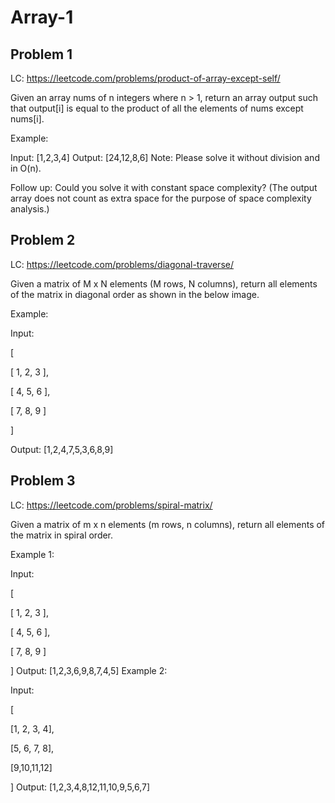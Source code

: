 # Array-1

## Problem 1

LC: https://leetcode.com/problems/product-of-array-except-self/

Given an array nums of n integers where n > 1, return an array output such that output[i] is equal to the product of all the elements of nums except nums[i].

Example:

Input: [1,2,3,4]
Output: [24,12,8,6]
Note: Please solve it without division and in O(n).

Follow up:
Could you solve it with constant space complexity? (The output array does not count as extra space for the purpose of space complexity analysis.)

## Problem 2

LC: https://leetcode.com/problems/diagonal-traverse/

Given a matrix of M x N elements (M rows, N columns), return all elements of the matrix in diagonal order as shown in the below image.

Example:

Input:

[

[ 1, 2, 3 ],

[ 4, 5, 6 ],

[ 7, 8, 9 ]

]

Output: [1,2,4,7,5,3,6,8,9]

## Problem 3

LC: https://leetcode.com/problems/spiral-matrix/

Given a matrix of m x n elements (m rows, n columns), return all elements of the matrix in spiral order.

Example 1:

Input:

[

[ 1, 2, 3 ],

[ 4, 5, 6 ],

[ 7, 8, 9 ]

]
Output: [1,2,3,6,9,8,7,4,5]
Example 2:

Input:

[

[1, 2, 3, 4],

[5, 6, 7, 8],

[9,10,11,12]

]
Output: [1,2,3,4,8,12,11,10,9,5,6,7]
